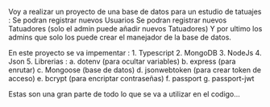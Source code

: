 Voy a realizar un proyecto de una base de datos para un estudio de tatuajes :
    Se podran registrar nuevos Usuarios
    Se podran registrar nuevos Tatuadores (solo el admin puede añadir nuevos Tatuadores)
    Y por ultimo los admins que solo los puede crear el manejador de la base de datos.

En este proyecto se va impementar : 1. Typescript
                                    2. MongoDB
                                    3. NodeJs
                                    4. Json
                                    5. Librerias : a. dotenv (para ocultar variables)
                                                   b. express (para enrutar)
                                                   c. Mongoose (base de datos)
                                                   d. jsonwebtoken (para crear token de acceso)
                                                   e. bcrypt (para encriptar contraseñas)
                                                   f. passport
                                                   g. passport-jwt

Estas son una gran parte de todo lo que se va a utilizar en el codigo...
